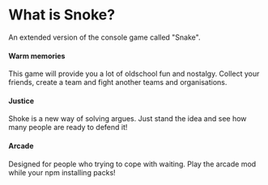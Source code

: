 # What is Snoke?
An extended version of the console game called "Snake".
#### Warm memories
This game will provide you a lot of oldschool fun and nostalgy. Collect your friends, create a team and fight another teams and organisations.
#### Justice
Shoke is a new way of solving argues. Just stand the idea and see how many people are ready to defend it!
#### Arcade
Designed for people who trying to cope with waiting. Play the arcade mod while your npm installing packs!
